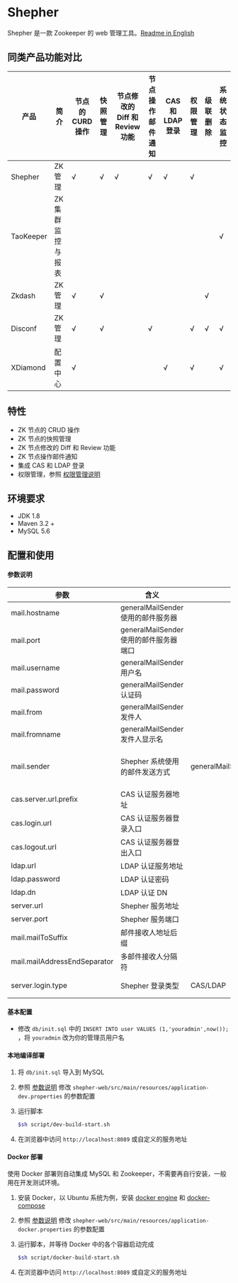# Shepher
Shepher 是一款 Zookeeper 的 web 管理工具。[Readme in English](README.md)

## 同类产品功能对比
产品 | 简介 | 节点的CURD 操作 | 快照管理 | 节点修改的 Diff 和 Review 功能 | 节点操作邮件通知 | CAS 和 LDAP 登录 | 权限管理 | 级联删除 | 系统状态监控
---|---|---|---|---|---|---|---|---|---
Shepher | ZK 管理 | √ | √ | √ | √ | √ | √ |   |  
TaoKeeper | ZK 集群监控与报表 |   |   |   |   |   |   |   | √
Zkdash | ZK 管理 | √ | √ |   |   |   |   | √ |  
Disconf | ZK 管理 | √ | √ |   | √ |   | √ | √ | √
XDiamond | 配置中心 | √ |   |   |   | √ | √ |   | √

## 特性
- ZK 节点的 CRUD 操作
- ZK 节点的快照管理
- ZK 节点修改的 Diff 和 Review 功能
- ZK 节点操作邮件通知
- 集成 CAS 和 LDAP 登录
- 权限管理，参照 [权限管理说明](Docs/Authority-zh.md)

## 环境要求
- JDK 1.8
- Maven 3.2 +
- MySQL 5.6

## 配置和使用

#### 参数说明
参数 | 含义 | 限定可选值 | 备注
---|---|---|---
mail.hostname | generalMailSender 使用的邮件服务器 |
mail.port | generalMailSender 使用的邮件服务器端口 |
mail.username | generalMailSender 用户名 |
mail.password | generalMailSender 认证码 |
mail.from | generalMailSender 发件人 |
mail.fromname | generalMailSender 发件人显示名 |
mail.sender | Shepher 系统使用的邮件发送方式 | generalMailSender/customMailSender | customMailSender 是自定义邮件类，参考CustomMailSender
cas.server.url.prefix | CAS 认证服务器地址 |
cas.login.url | CAS 认证服务器登录入口 |
cas.logout.url | CAS 认证服务器登出入口 |
ldap.url | LDAP 认证服务地址 |
ldap.password | LDAP 认证密码 |
ldap.dn | LDAP 认证 DN |
server.url | Shepher 服务地址 |
server.port | Shepher 服务端口 |
mail.mailToSuffix | 邮件接收人地址后缀 |
mail.mailAddressEndSeparator | 多邮件接收人分隔符 |
server.login.type | Shepher 登录类型 | CAS/LDAP | 目前仅支持 CAS 和 LDAP 两种登录方式

#### 基本配置

- 修改 `db/init.sql` 中的 `INSERT INTO user VALUES (1,'youradmin',now());` ，将 `youradmin` 改为你的管理员用户名

#### 本地编译部署

1. 将 `db/init.sql` 导入到 MySQL
2. 参照 [参数说明](#参数说明) 修改 `shepher-web/src/main/resources/application-dev.properties` 的参数配置
3. 运行脚本

    ```sh
    $sh script/dev-build-start.sh
    ```
4. 在浏览器中访问 `http://localhost:8089` 或自定义的服务地址

#### Docker 部署

使用 Docker 部署则自动集成 MySQL 和 Zookeeper，不需要再自行安装，一般用在开发测试环境。

1. 安装 Docker，以 Ubuntu 系统为例，安装 [docker engine](https://docs.docker.com/engine/installation/#installation) 和 [docker-compose](https://docs.docker.com/compose/install/)
2. 参照 [参数说明](#参数说明) 修改 `shepher-web/src/main/resources/application-docker.properties` 的参数配置
3. 运行脚本，并等待 Docker 中的各个容器启动完成

    ```sh
    $sh script/docker-build-start.sh
    ```
4. 在浏览器中访问 `http://localhost:8089` 或自定义的服务地址
